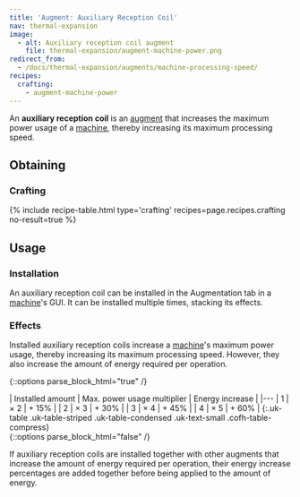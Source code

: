 ```yaml
---
title: 'Augment: Auxiliary Reception Coil'
nav: thermal-expansion
image:
  - alt: Auxiliary reception coil augment
    file: thermal-expansion/augment-machine-power.png
redirect_from:
  - /docs/thermal-expansion/augments/machine-processing-speed/
recipes:
  crafting:
    - augment-machine-power
---
```


An **auxiliary reception coil** is an [augment](/docs/augments/) that increases
the maximum power usage of a [machine](/docs/machines/), thereby increasing its
maximum processing speed.


Obtaining
---------

### Crafting
{% include recipe-table.html type='crafting' recipes=page.recipes.crafting no-result=true %}


Usage
-----

### Installation
An auxiliary reception coil can be installed in the Augmentation tab in a
[machine](/docs/machines/)'s GUI. It can be installed multiple times, stacking
its effects.

### Effects
Installed auxiliary reception coils increase a [machine](/docs/machines/)'s
maximum power usage, thereby increasing its maximum processing speed. However,
they also increase the amount of energy required per operation.

{::options parse_block_html="true" /}
<div class="uk-overflow-container">
| Installed amount | Max. power usage multiplier | Energy increase |
|---
| 1 | × 2 | + 15% |
| 2 | × 3 | + 30% |
| 3 | × 4 | + 45% |
| 4 | × 5 | + 60% |
{:.uk-table .uk-table-striped .uk-table-condensed .uk-text-small .cofh-table-compress}
</div>
{::options parse_block_html="false" /}

If auxiliary reception coils are installed together with other augments that
increase the amount of energy required per operation, their energy increase
percentages are added together before being applied to the amount of energy.
